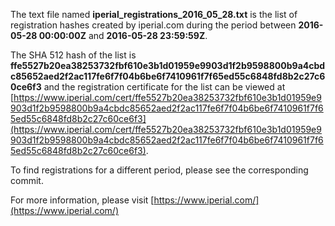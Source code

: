 The text file named **iperial_registrations_2016_05_28.txt** is the list of registration hashes created by iperial.com during the period between **2016-05-28 00:00:00Z** and **2016-05-28 23:59:59Z**.

The SHA 512 hash of the list is **ffe5527b20ea38253732fbf610e3b1d01959e9903d1f2b9598800b9a4cbdc85652aed2f2ac117fe6f7f04b6be6f7410961f7f65ed55c6848fd8b2c27c60ce6f3** and the registration certificate for the list can be viewed at [https://www.iperial.com/cert/ffe5527b20ea38253732fbf610e3b1d01959e9903d1f2b9598800b9a4cbdc85652aed2f2ac117fe6f7f04b6be6f7410961f7f65ed55c6848fd8b2c27c60ce6f3](https://www.iperial.com/cert/ffe5527b20ea38253732fbf610e3b1d01959e9903d1f2b9598800b9a4cbdc85652aed2f2ac117fe6f7f04b6be6f7410961f7f65ed55c6848fd8b2c27c60ce6f3).

To find registrations for a different period, please see the corresponding commit.

For more information, please visit [https://www.iperial.com/](https://www.iperial.com/)
